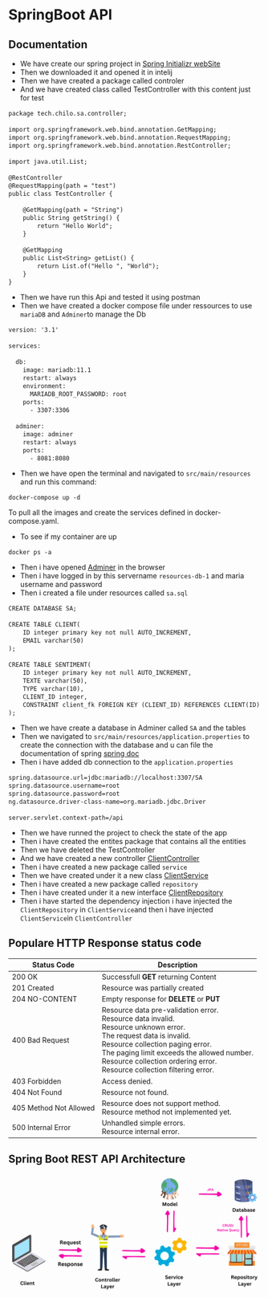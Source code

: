 # SpringBoot API
## Documentation
- We have create our spring project in [Spring Initializr webSite](https://start.spring.io)
- Then we downloaded it and opened it in intelij 
- Then we have created a package called controler 
- And we have created class called TestController with this content just for test
```
package tech.chilo.sa.controller;

import org.springframework.web.bind.annotation.GetMapping;
import org.springframework.web.bind.annotation.RequestMapping;
import org.springframework.web.bind.annotation.RestController;

import java.util.List;

@RestController
@RequestMapping(path = "test")
public class TestController {

    @GetMapping(path = "String")
    public String getString() {
        return "Hello World";
    }

    @GetMapping
    public List<String> getList() {
        return List.of("Hello ", "World");
    }
}
```
- Then we have run this Api and tested it using postman
- Then we have created a docker compose file under ressources to use `mariaDB` and `Adminer`to manage the Db
```
version: '3.1'

services:

  db:
    image: mariadb:11.1
    restart: always
    environment:
      MARIADB_ROOT_PASSWORD: root
    ports:
      - 3307:3306

  adminer:
    image: adminer
    restart: always
    ports:
      - 8081:8080
```
- Then we have open the terminal and navigated to `src/main/resources` and run this command:
```
docker-compose up -d
```
To pull all the images and create the services defined in docker-compose.yaml.
- To see if my container are up
```
docker ps -a
```
- Then i have opened [Adminer](http://localhost:8081) in the browser
- Then i have logged in by this servername `resources-db-1` and maria username and password
- Then i created a file under resources called `sa.sql`
```
CREATE DATABASE SA;

CREATE TABLE CLIENT(
    ID integer primary key not null AUTO_INCREMENT,
    EMAIL varchar(50)
);

CREATE TABLE SENTIMENT(
    ID integer primary key not null AUTO_INCREMENT,
    TEXTE varchar(50),
    TYPE varchar(10),
    CLIENT_ID integer,
    CONSTRAINT client_fk FOREIGN KEY (CLIENT_ID) REFERENCES CLIENT(ID)
);
```
- Then we have create a database in Adminer called `SA` and the tables
- Then we navigated to `src/main/resources/application.properties` to create the connection with 
the database and u can file the documentation of spring [spring doc](https://docs.spring.io/spring-boot/docs/current/reference/html/application-properties.html#appendix.application-properties.data)
- Then i have added db connection to the `application.properties`
```
spring.datasource.url=jdbc:mariadb://localhost:3307/SA
spring.datasource.username=root
spring.datasource.password=root
ng.datasource.driver-class-name=org.mariadb.jdbc.Driver

server.servlet.context-path=/api
```
- Then we have runned the project to check the state of the app
- Then i have created the entites package that contains all the entities
- Then we have deleted the TestController
- And we have created a new controller [ClientController](src/main/java/tech/chilo/sa/controller/ClientController.java)
- Then i have created a new package called `service`
- Then we have created under it a new class [ClientService](src/main/java/tech/chilo/sa/service/ClientService.java)
- Then i have created a new package called `repository`
- Then i have created under it a new interface [ClientRepository](src/main/java/tech/chilo/sa/repository/ClientRepository.java)
- Then i have started the dependency injection i have injected the `ClientRepository` in `ClientService`and then i have injected `ClientService`in `ClientController`

## Populare HTTP Response status code
| Status Code            | Description                                                                                                                                                                                                                                                                                         |
|------------------------|-----------------------------------------------------------------------------------------------------------------------------------------------------------------------------------------------------------------------------------------------------------------------------------------------------|
| 200 OK                 | Successfull **GET** returning Content                                                                                                                                                                                                                                                               |
| 201 Created            | Resource was partially created                                                                                                                                                                                                                                                                      |
| 204 NO-CONTENT         | Empty response for **DELETE** or **PUT**                                                                                                                                                                                                                                                            |
| 400 Bad Request        | Resource data pre-validation error.<br/>Resource data invalid.<br/>Resource unknown error.<br/>The request data is invalid.<br/>Resource collection paging error.<br/>The paging limit exceeds the allowed number.<br/>Resource collection ordering error.<br/>Resource collection filtering error. |
| 403 Forbidden          | Access denied.                                                                                                                                                                                                                                                                                      |
| 404 Not Found          | Resource not found.                                                                                                                                                                                                                                                                                 |
| 405 Method Not Allowed | Resource does not support method.<br/>Resource method not implemented yet.                                                                                                                                                                                                                          |
| 500 Internal Error     | Unhandled simple errors.<br/>Resource internal error.                                                                                                                                                                                                                                               |

## Spring Boot REST API Architecture
![Architecture imge](readme_images/spring_api_architecture.gif "Spring API Architecture")